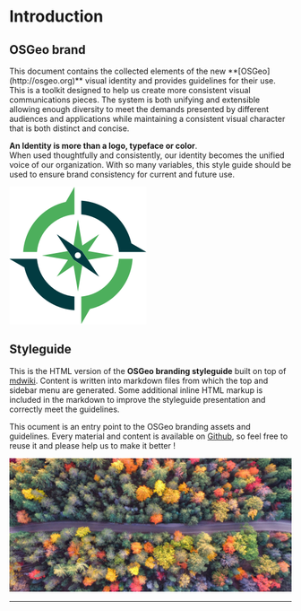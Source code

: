 
# Introduction

## OSGeo brand

<div class="row"><div class="col-md-8"><p>This document contains the collected elements of the new **[OSGeo](http://osgeo.org)** visual identity and provides guidelines for their use. This is a toolkit designed to help us create more consistent visual communications pieces. The system is both unifying and extensible allowing enough diversity to meet the demands presented by different audiences and applications while maintaining a consistent visual character that is both distinct and concise.

**An Identity is more than a logo, typeface or color**.  
When used thoughtfully and consistently, our identity becomes the unified voice of our organization. With so many variables, this style guide should be used to ensure brand consistency for current and
future use.</p></div><div class="col-md-4"><img src="img/osgeo-emblem-cmyk.svg"/></div></div>


## Styleguide

This is the HTML version of the **OSGeo branding styleguide** built on top of [mdwiki](http://dynalon.github.io/mdwiki/#!index.md). Content is written into  markdown files from which the top and sidebar menu are generated. Some additional inline HTML markup is included in the markdown to improve the styleguide presentation and correctly meet the guidelines.

This ocument is an entry point to the OSGeo branding assets and guidelines. Every material and content is available on [Github](https://github.com/OSGeo/osgeo/tree/master/marketing/branding), so feel free to reuse it and please help us to make it better !

<img src="img/aaron-burden-151465.jpg" class="img-responsive" />
<hr class="mb-30">





 



